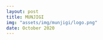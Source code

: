 ```yaml
---
layout: post
title: MUNJIGI
img: "assets/img/munjigi/logo.png"
date: October 2020
---
```


<script src="https://gist.github.com/REXIANN/936b4971fc2d19a808ccd0242a6abe71.js"></script>